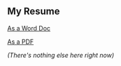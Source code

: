 ## My Resume

[As a Word Doc](https://github.com/tashdaniels/resume/blob/master/bin/Two%20Column%20Resu.docx)

[As a PDF](https://github.com/tashidaniels/resume/blob/master/bin/Two%20Column%20Resume.pdf)


_(There's nothing else here right now)_
